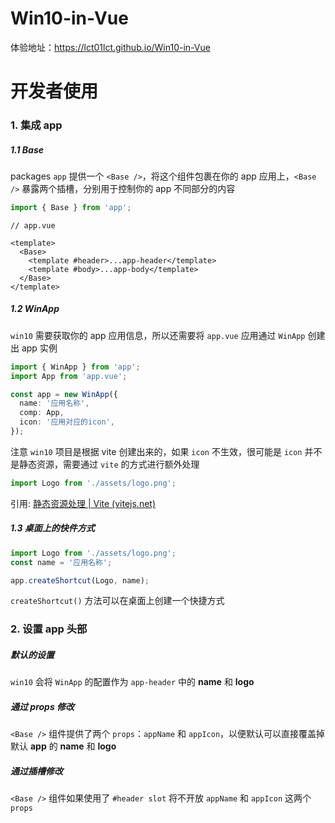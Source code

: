 # Win10-in-Vue

体验地址：https://lct01lct.github.io/Win10-in-Vue

# 开发者使用

### 1. 集成 app

##### 1.1 Base

packages `app` 提供一个 `<Base />`，将这个组件包裹在你的 app 应用上，`<Base />` 暴露两个插槽，分别用于控制你的 app 不同部分的内容

```ts
import { Base } from 'app';
```

```vue
// app.vue

<template>
  <Base>
    <template #header>...app-header</template>
    <template #body>...app-body</template>
  </Base>
</template>
```

##### 1.2 WinApp

`win10` 需要获取你的 app 应用信息，所以还需要将 `app.vue` 应用通过 `WinApp` 创建出 app 实例

```ts
import { WinApp } from 'app';
import App from 'app.vue';

const app = new WinApp({
  name: '应用名称',
  comp: App,
  icon: '应用对应的icon',
});
```

注意 `win10` 项目是根据 vite 创建出来的，如果 `icon` 不生效，很可能是 `icon` 并不是静态资源，需要通过 `vite` 的方式进行额外处理

```ts
import Logo from './assets/logo.png';
```

引用: [静态资源处理 | Vite (vitejs.net)](https://www.vitejs.net/guide/assets.html)

##### 1.3 桌面上的快件方式

```ts
import Logo from './assets/logo.png';
const name = '应用名称';

app.createShortcut(Logo, name);
```

`createShortcut()` 方法可以在桌面上创建一个快捷方式

### 2. 设置 app 头部

##### 默认的设置

`win10` 会将 `WinApp` 的配置作为 `app-header` 中的 **name** 和 **logo**

##### 通过 props 修改

`<Base />` 组件提供了两个 `props`：`appName` 和 `appIcon`，以便默认可以直接覆盖掉默认 **app** 的 **name** 和 **logo**

##### 通过插槽修改

`<Base />` 组件如果使用了 `#header slot` 将不开放 `appName` 和 `appIcon` 这两个 `props`
